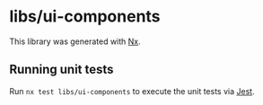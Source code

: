 # libs/ui-components

This library was generated with [Nx](https://nx.dev).

## Running unit tests

Run `nx test libs/ui-components` to execute the unit tests via [Jest](https://jestjs.io).
